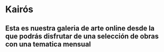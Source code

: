 # Kairós

## Esta es nuestra galeria de arte online desde la que podrás disfrutar de una selección de obras con una tematica mensual 
